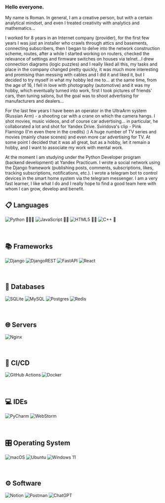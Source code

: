 ### Hello everyone.
My name is Roman.
In general, I am a creative person, but with a certain analytical mindset, and even I treated creativity with analytics and mathematics...

I worked for 8 years in an Internet company (provider), for the first few years I was just an installer who crawls through attics and basements, connecting subscribers, then I began to delve into the network construction scheme, routes, after a while I started working on routers, checked the relevance of settings and firmware switches on houses via telnet...I drew connection diagrams (logic puzzles) and I really liked all this, my tasks and place in the company changed pretty quickly, it was much more interesting and promising than messing with cables and I did it and liked it, but I decided to try myself in what my hobby led me to... at the same time, from the age of 16, I fell in love with photography (automotive) and it was my hobby, which eventually turned into work, first I took pictures of friends' cars, then tuning salons, but the goal was to shoot advertising for manufacturers and dealers...

For the last few years I have been an operator in the UltraArm system (Russian Arm) - a shooting car with a crane on which the camera hangs. I shot movies, music videos, and of course car advertising... in particular, he collaborated a lot and shot for Yandex Drive. Sviridova's clip - Pink Flamingo (I'm even there in the credits) :) A huge number of TV series and movies (mainly chase scenes) and even more car advertising for TV. At some point I decided that it was all great, but as a hobby, let it remain a hobby, and I want to associate my work with mental work.

At the moment I am studying under the Python Developer program (backend development) at Yandex Practicum.
I wrote a social network using the Django framework (publishing posts, comments, subscriptions, likes, tracking subscriptions, notifications, etc.). I wrote a telegram bot to control devices in the smart home system via the telegram messenger.
I am a very fast learner, I like what I do and I really hope to find a good team here with whom I can grow, develop and benefit.

📋 Languages
-----
![Python](https://img.shields.io/badge/python-3670A0?style=for-the-badge&logo=python&logoColor=ffdd54) 🤘🤘🤘
![JavaScript](https://img.shields.io/badge/javascript-%23323330.svg?style=for-the-badge&logo=javascript&logoColor=%23F7DF1E) 🤘🤘
![HTML5](https://img.shields.io/badge/html5-%23E34F26.svg?style=for-the-badge&logo=html5&logoColor=white) 🤘🤘
![C++](https://img.shields.io/badge/c++-%2300599C.svg?style=for-the-badge&logo=c%2B%2B&logoColor=white) 🤘
<br/><br/><br/>

📚 Frameworks
----
![Django](https://img.shields.io/badge/django-%23092E20.svg?style=for-the-badge&logo=django&logoColor=white)
![DjangoREST](https://img.shields.io/badge/DJANGO-REST-ff1709?style=for-the-badge&logo=django&logoColor=white&color=ff1709&labelColor=gray)
![FastAPI](https://img.shields.io/badge/FastAPI-005571?style=for-the-badge&logo=fastapi)
![React](https://img.shields.io/badge/React-20232A?style=for-the-badge&logo=react&logoColor=61DAFB)
<br/><br/><br/>

💾 Databases
----
![SQLite](https://img.shields.io/badge/sqlite-%2307405e.svg?style=for-the-badge&logo=sqlite&logoColor=white)
![MySQL](https://img.shields.io/badge/MySQL-005C84?style=for-the-badge&logo=mysql&logoColor=white)
![Postgres](https://img.shields.io/badge/postgres-%23316192.svg?style=for-the-badge&logo=postgresql&logoColor=white)
![Redis](https://img.shields.io/badge/redis-%23DD0031.svg?style=for-the-badge&logo=redis&logoColor=white)
<br/><br/><br/>

🌐 Servers
----
![Nginx](https://img.shields.io/badge/nginx-%23009639.svg?style=for-the-badge&logo=nginx&logoColor=white)
<br/><br/><br/>

🔬 CI/CD
----
![GitHub Actions](https://img.shields.io/badge/github%20actions-%232671E5.svg?style=for-the-badge&logo=githubactions&logoColor=white)
![Docker](https://img.shields.io/badge/docker-%230db7ed.svg?style=for-the-badge&logo=docker&logoColor=white)
<br/><br/><br/>

💻 IDEs
----
![PyCharm](https://img.shields.io/badge/pycharm-143?style=for-the-badge&logo=pycharm&logoColor=black&color=black&labelColor=green)
![WebStorm](https://img.shields.io/badge/webstorm-143?style=for-the-badge&logo=webstorm&logoColor=white&color=black)
<br/><br/><br/>

🎛️ Operating System
-----
![macOS](https://img.shields.io/badge/mac%20os-000000?style=for-the-badge&logo=macos&logoColor=F0F0F0)
![Ubuntu](https://img.shields.io/badge/Ubuntu-E95420?style=for-the-badge&logo=ubuntu&logoColor=white)
![Windows 11](https://img.shields.io/badge/Windows%2011-%230079d5.svg?style=for-the-badge&logo=Windows%2011&logoColor=white)
<br/><br/><br/>

⚙️ Software 
----
![Notion](https://img.shields.io/badge/Notion-%23000000.svg?style=for-the-badge&logo=notion&logoColor=white)
![Postman](https://img.shields.io/badge/Postman-FF6C37?style=for-the-badge&logo=postman&logoColor=white)
![ChatGPT](https://img.shields.io/badge/chatGPT-74aa9c?style=for-the-badge&logo=openai&logoColor=white)
<br/><br/><br/>
<!--
**RBychin/RBychin** is a ✨ _special_ ✨ repository because its `README.md` (this file) appears on your GitHub profile.

Here are some ideas to get you started:

- 🔭 I’m currently working on ...
- 🌱 I’m currently learning ...
- 👯 I’m looking to collaborate on ...
- 🤔 I’m looking for help with ...
- 💬 Ask me about ...
- 📫 How to reach me: ...
- 😄 Pronouns: ...
- ⚡ Fun fact: ...
-->

